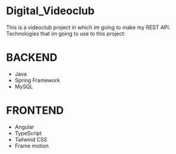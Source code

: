 # Digital_Videoclub
This is a videoclub project in which im going to make my REST API.  
Technologies that im going to use to this project:

# BACKEND
- Java
- Spring Framework
- MySQL

# FRONTEND
- Angular
- TypeScript
- Tailwind CSS
- Frame motion
